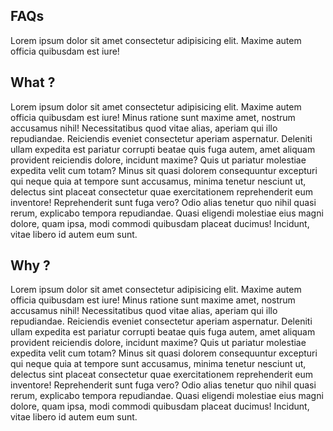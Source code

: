 ## FAQs

Lorem ipsum dolor sit amet consectetur adipisicing elit. Maxime autem
officia quibusdam est iure!

## What ?

Lorem ipsum dolor sit amet consectetur adipisicing elit. Maxime autem
officia quibusdam est iure! Minus ratione sunt maxime amet, nostrum
accusamus nihil! Necessitatibus quod vitae alias, aperiam qui illo
repudiandae. Reiciendis eveniet consectetur aperiam aspernatur.
Deleniti ullam expedita est pariatur corrupti beatae quis fuga autem,
amet aliquam provident reiciendis dolore, incidunt maxime? Quis ut
pariatur molestiae expedita velit cum totam? Minus sit quasi dolorem
consequuntur excepturi qui neque quia at tempore sunt accusamus,
minima tenetur nesciunt ut, delectus sint placeat consectetur quae
exercitationem reprehenderit eum inventore! Reprehenderit sunt fuga
vero? Odio alias tenetur quo nihil quasi rerum, explicabo tempora
repudiandae. Quasi eligendi molestiae eius magni dolore, quam ipsa,
modi commodi quibusdam placeat ducimus! Incidunt, vitae libero id
autem eum sunt.

## Why ?

Lorem ipsum dolor sit amet consectetur adipisicing elit. Maxime autem
officia quibusdam est iure! Minus ratione sunt maxime amet, nostrum
accusamus nihil! Necessitatibus quod vitae alias, aperiam qui illo
repudiandae. Reiciendis eveniet consectetur aperiam aspernatur.
Deleniti ullam expedita est pariatur corrupti beatae quis fuga autem,
amet aliquam provident reiciendis dolore, incidunt maxime? Quis ut
pariatur molestiae expedita velit cum totam? Minus sit quasi dolorem
consequuntur excepturi qui neque quia at tempore sunt accusamus,
minima tenetur nesciunt ut, delectus sint placeat consectetur quae
exercitationem reprehenderit eum inventore! Reprehenderit sunt fuga
vero? Odio alias tenetur quo nihil quasi rerum, explicabo tempora
repudiandae. Quasi eligendi molestiae eius magni dolore, quam ipsa,
modi commodi quibusdam placeat ducimus! Incidunt, vitae libero id
autem eum sunt.
